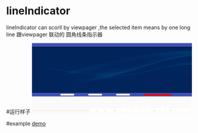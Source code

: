 # lineIndicator
  lineIndicator can scorll by viewpager ,the selected item means by  one long line
跟viewpager 联动的 圆角线条指示器


#运行样子
![alt text](https://github.com/hqc1622695679/lineIndicator/blob/master/file/1.png "文图")

#example
 [demo](https://github.com/hqc1622695679/lineIndicator/blob/master/file/example.apk)

